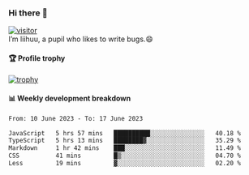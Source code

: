 ### Hi there 👋
[![visitor](https://visitor-badge.glitch.me/badge?page_id=liihuu&right_color=blue)](https://github.com/liihuu)<br>
I’m liihuu, a pupil who likes to write bugs.😄


#### 🏆 Profile trophy
[![trophy](https://github-profile-trophy.vercel.app?username=liihuu&margin-w=16&margin-h=16&rank=-C,-B)](https://github.com/liihuu)


#### 📊 Weekly development breakdown
<!--START_SECTION:waka-->

```txt
From: 10 June 2023 - To: 17 June 2023

JavaScript   5 hrs 57 mins   ██████████░░░░░░░░░░░░░░░   40.18 %
TypeScript   5 hrs 13 mins   ████████▓░░░░░░░░░░░░░░░░   35.29 %
Markdown     1 hr 42 mins    ███░░░░░░░░░░░░░░░░░░░░░░   11.49 %
CSS          41 mins         █▒░░░░░░░░░░░░░░░░░░░░░░░   04.70 %
Less         19 mins         ▓░░░░░░░░░░░░░░░░░░░░░░░░   02.20 %
```

<!--END_SECTION:waka-->

<!--
**liihuu/liihuu** is a ✨ _special_ ✨ repository because its `README.md` (this file) appears on your GitHub profile.

Here are some ideas to get you started:

- 🔭 I’m currently working on ...
- 🌱 I’m currently learning ...
- 👯 I’m looking to collaborate on ...
- 🤔 I’m looking for help with ...
- 💬 Ask me about ...
- 📫 How to reach me: ...
- 😄 Pronouns: ...
- ⚡ Fun fact: ...
-->
